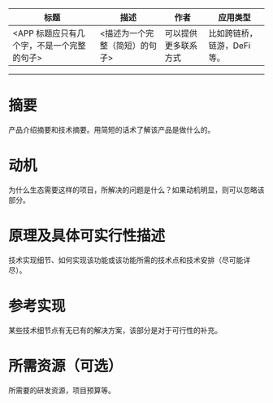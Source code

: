 | 标题 | 描述 | 作者 | 应用类型 |
|------|------|------|----------|
| <APP 标题应只有几个字，不是一个完整的句子> | <描述为一个完整（简短）的句子> | 可以提供更多联系方式 | 比如跨链桥，链游，DeFi 等。 |

-----------
# 摘要
产品介绍摘要和技术摘要。用简短的话术了解该产品是做什么的。

# 动机
为什么生态需要这样的项目，所解决的问题是什么？如果动机明显，则可以忽略该部分。

# 原理及具体可实行性描述
技术实现细节、如何实现该功能或该功能所需的技术点和技术安排（尽可能详尽）。

# 参考实现
某些技术细节点有无已有的解决方案，该部分是对于可行性的补充。

# 所需资源（可选）
所需要的研发资源，项目预算等。
